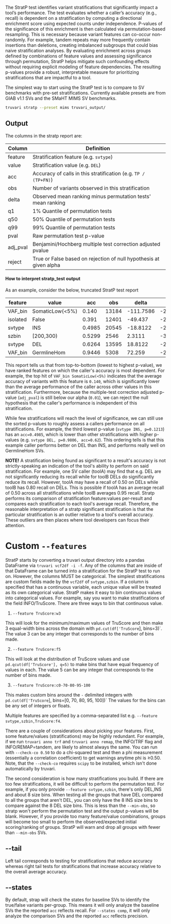 The StratP test identifies variant stratifications that significantly impact a tool’s performance. The test evaluates whether a caller’s accuracy (e.g., recall) is dependent on a stratification by computing a directional enrichment score using expected counts under independence. P-values of the significance of this enrichment is then calculated via permutation-based resampling. This is necessary because variant features can co-occur non-randomly. For example, tandem repeats may more frequently contain insertions than deletions, creating imbalanced subgroups that could bias naive stratification analyses. By evaluating enrichment across groups defined by combinations of feature values and assessing significance through permutation, StratP helps mitigate such confounding effects without requiring explicit modeling of feature dependencies. The resulting p-values provide a robust, interpretable measure for prioritizing stratifications that are impactful to a tool.

The simplest way to start using the StratP test is to compare to SV benchmarks with pre-set stratifications. Currently available presets are from GIAB v1.1 SVs and the SMaHT MIMS SV benchmarks.

```bash
truvari stratp --preset mims truvari_output/
```

Output
------

The columns in the stratp report are:

| Column   | Definition                                                         |
| -------- | ------------------------------------------------------------------ |
| feature  | Stratification feature (e.g. `svtype`)                             |
| value    | Stratification value (e.g. `DEL`)                                  |
| acc      | Accuracy of calls in this stratification (e.g. `TP / (TP+FN)`)     |
| obs      | Number of variants observed in this stratification                 |
| delta    | Observed mean ranking minus permutation tests' mean ranking        |
| q1       | 1% Quantile of permutation tests                                   |
| q50      | 50% Quantile of permutation tests                                  |
| q99      | 99% Quantile of permutation tests                                  |
| pval     | Raw permutation test p-value                                       |
| adj_pval | Benjamini/Hochberg multiple test correction adjusted pvalue        |
| reject   | True or False based on rejection of null hypothesis at given alpha |

#### How to interpret stratp_test output
As an example, consider the below, truncated StratP test report

| feature   | value           | acc    | obs   | delta     | q1       | q50     | q99     | pval   | adj_pval | reject |
| --------- | --------------- | ------ | ----- | --------- | -------- | ------- | ------- | ------ | -------- | ------ |
| VAF_bin   | SomaticLow(<5%) | 0.140  | 13184 | -111.7586 | -22.653  | -0.0418 | 22.6734 | 0.0    | 0.0      | True   |
| isolated  | False           | 0.391  | 12401 | -49.437   | -20.6976 | 0.0522  | 21.1852 | 0.0    | 0.0      | True   |
| svtype    | INS             | 0.4985 | 20545 | -18.8122  | -21.0539 | -0.0179 | 21.2513 | 0.0182 | 0.1213   | False  |
| szbin     | [200,300)       | 0.5299 | 2546  | 2.3111    | -31.8288 | -0.0405 | 31.6662 | 0.5651 | 1.0      | False  |
| svtype    | DEL             | 0.6264 | 13595 | 18.8122   | -21.1796 | -0.0359 | 21.0722 | 0.9806 | 1.0      | False  |
| VAF_bin   | GermlineHom     | 0.9446 | 5308  | 72.259    | -24.9471 | -0.0244 | 24.533  | 1.0    | 1.0      | False  |

This report tells us that from top-to-bottom (lowest to highest p-value), we have ranked features on which the caller's
accuracy is most dependent. For example, the top hit of `VAF_bin SomaticLow(<5%)` indicates that the
average accuracy of variants with this feature is `0.140`, which is significantly lower than the average performance of
the caller across other values in this stratification. Furthermore, because the multiple-test correction adjusted
p-value (`adj_pval`) is still below our alpha (`0.01`), we can reject the null hypothesis that the caller's performance is
independent of this stratification.

While few stratifications will reach the level of significance, we can still use the sorted p-values to roughly assess a
callers performance on all stratifications. For example, the third lowest p-value (`svtype INS, p=0.1213`) has
an `acc=0.4985`, which is lower than other stratifications with higher p-values (e.g. `svtype DEL, p=0.9806, acc=0.62`).
This ordering tells is that this example caller performs better on DEL than INS, and performs really well on GermlineHom
SVs.


**NOTE!** A stratification being found as significant to a result's accuracy is not strictly-speaking an indication of the tool's ability to perform on said stratification. For example, one SV caller (toolA) may find that e.g. DEL are not significantly reducing its recall while for toolB DELs do significantly reduce its recall. However, toolA may have a recall of 0.50 on DELs while toolB has 0.80 recall on DELs. This is possible if toolA has an average recall of 0.50 across all stratifications while toolB averages 0.95 recall. Stratp performs its comparison of stratification feature:values per-result and compares each stratification to each tool's average recall. Therefore, the reasonable interpretation of a stratp significant stratification is that the particular stratification is an outlier relative to a tool's overall accuracy. These outliers are then places where tool developers can focus their attention.

# Custom `--features`

StratP starts by converting a truvari output directory into a pandas DataFrame via `truvari vcf2df -i -f`. Any of the columns that are inside of that DataFrame can be turned into a stratification for the StratP test to run on. However, the columns MUST be categorical. The simplest stratifications are custom fields made by the `vcf2df` of `svtype,szbin`. If a column is specified that has a continuous variable, each unique value will be treated as its own categorical value. StratP makes it easy to bin continuous values into categorical values. For example, say you want to make stratifications of the field INFO/TruScore. There are three ways to bin that continuous value.

1. `--feature TruScore:w3`

This will look for the minimum/maximum values of TruScore and then make 3 equal-width bins across the domain with `pd.cut(df['TruScore`], bins=3)`. The value 3 can be any integer that corresponds to the number of bins made.

2. `--feature TruScore:f5` 

This will look at the distribution of TruScore values and use `pd.qcut(df['TruScore'], q=5)` to make bins that have equal frequency of values in each. The value 5 can be any integer that corresponds to the number of bins made.

3. `--feature TruScore:c0-70-80-95-100`

This makes custom bins around the `-` delimited integers with `pd.cut(df['TruScore`], bins=[0, 70, 80, 95, 100])` The values for the bins can be any set of integers or floats.

Multiple features are specified by a comma-separated list e.g. `--feature svtype,szbin,TruScore:f4`. 

There are a couple of considerations about picking your features. First, some feature/values (stratifications) may be highly redundant. For example, if we run `truvari anno trf` and `truvari anno remap`, the INFO/TRF flag and INFO/REMAP=tandem, are likely to almost always the same. You can run with `--check-co 0.50` to do a chi-squared test and then a phi measurement (essentially a correlation coefficient) to get warnings anytime phi is ≥0.50. Note, that the `--check-co` requires `scipy` to be installed, which isn't done automatically by truvari.

The second consideration is how many stratifications you build. If there are too few stratifications, it will be difficult to perform the permutation test. For example, if you only provide `--feature svtype,szbin`, there's only DEL,INS and about 8 size bins. When testing all the groups that have DEL compared to all the groups that aren't DEL, you can only have the 8 INS size bins to compare against the 8 DEL size bins. This is less than the `--min-obs`, so stratp won't perform the permutation test and the output p-values will be blank. However, if you provide too many feature/value combinations, groups will become too small to perform the observed/expected initial scoring/ranking of groups. StratP will warn and drop all groups with fewer than `--min-obs` SVs.

## --tail

Left tail corresponds to testing for stratifications that reduce accuracy whereas right tail tests for stratifications that increase accuracy relative to the overall average accuracy.

## --states

By default, strap will check the states for baseline SVs to identify the true/false variants per-group. This means it will only analyze the baseline SVs the the reported `acc` reflects recall. For `--states comp`, it will only analyze the comparison SVs and the reported `acc` reflects precision. 

